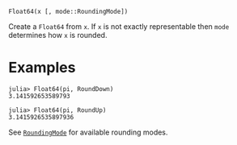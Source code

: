 ```
Float64(x [, mode::RoundingMode])
```

Create a `Float64` from `x`. If `x` is not exactly representable then `mode` determines how `x` is rounded.

# Examples

```jldoctest
julia> Float64(pi, RoundDown)
3.141592653589793

julia> Float64(pi, RoundUp)
3.1415926535897936
```

See [`RoundingMode`](@ref) for available rounding modes.
